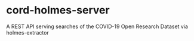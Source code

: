 # cord-holmes-server
A REST API serving searches of the COVID-19 Open Research Dataset via holmes-extractor
